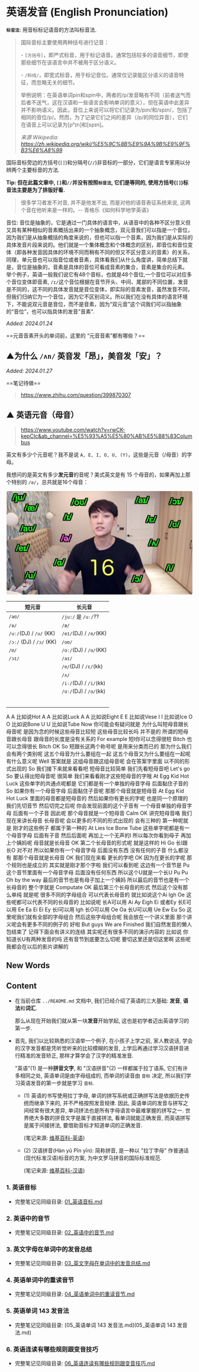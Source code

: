 # 英语发音 (English Pronunciation)

**`标音法`**: 用音标标记语音的方法叫标音法.

> 国际音标主要使用两种括号进行记音：
>
> \- `[方括号]`，即严式标音，用于标记语音。通常包括较多的语音细节，即使那些细节在该语言中并不被用于区分语义。
>
> \- `/斜线/`，即宽式标音，用于标记音位。通常仅记录能区分语义的语音特征，而忽略无关的细节。
>
> 举例说明：在英语单词pin和spin中，两者的/p/发音略有不同（前者送气而后者不送气，这在汉语和一些语言会影响单词的意义），但在英语中此差异并不影响语义。因此，音位上来说可以将它们记录为/pɪn/和/spɪn/，包括了相同的音位/p/。然而，为了记录它们之间的差异（/p/的同位异音），它们在语音上可以记录为[pʰɪn]和[spɪn]。
>
> 
>
> *来源 Wikipedia: https://zh.wikipedia.org/wiki/%E5%9C%8B%E9%9A%9B%E9%9F%B3%E6%A8%99*


国际音标旁边的方括号(`[]`)和分隔号(`//`)非音标的一部分，它们是语言专家用以分辨两个主要标音的方法. 

**Tip: 但在此篇文章中, `[]`和`//`并没有按照`标音法`, 它们是等同的, 使用方括号(`[]`)标音法主要是为了排版好看.**



>  很多学习者发不对音, 并不是他发不出, 而是对他的语音表征系统来说, 这两个音在他听来是一样的。-- 青格乐《如何科学地学英语》



音位: 音位是抽象的，它是通过一门具体的语言中，从语音中的各种不区分意义但又具有某种相似的音素概括出来的一个抽象概念，双元音我们可以指是一个音位，因为我们是从抽象概括的角度来说的，但也可以指一个音素，因为我们是从实际的具体发音片段来说的。他们就是一个集体概念和个体概念的区别，即音位和音位变体（即各种发音因具体的环境不同而稍有不同的但又不区分意义的音素）的关系，同理，单元音也可以指音位或者音素，具体看我们从什么角度讲，简单总结下就是，音位是抽象的，音素是具体的音位可看成音素的集合，音素是集合的元素。<br>举个例子，英语一般我们说它有48个音标，也就是48个音位,一个音位可以对应多个音位变体即音素, `/ɪ/`这个音位根据在音节开头、中间、尾部的不同位置，发音是不同的，这不同的具体发音就是音位变体，即实际的音素发音，虽然发音不同，但我们归纳它为一个音位，因为它不区别词义。所以我们在没有具体的语言环境下，不能说双元音是音位，而不是音素，因为“双元音”这个词我们可以指抽象的“音位”，也可以指具体的发音"音素".



*Added: 2024.01.24*

==元音音素开头的单词前，这里的 “元音音素”都有哪些？==





## ▲为什么 `/ʌn/` 英音发「昂」，美音发「安」？

*Added: 2024.01.27*

==笔记待做==

> https://www.zhihu.com/question/399870307





## ▲ 英语元音（母音）

> https://www.youtube.com/watch?v=rwCK-kepCIc&ab_channel=%E5%93%A5%E5%80%AB%E5%B8%83Columbus

英文有多少个元音呢？我不是说 `A, E, I, O, U, (Y)`，这些是元音（/母音）的字母。

我想问的是英文有多少**发元音**的音呢？美式英文是有 15 个母音的，如果再加上那个特别的 `/ə/`，总共就是16个母音：

![image-20240113095743562](./ReadMe.assets/image-20240113095743562.png)

| 短元音                   | 长元音                 |
| ------------------------ | ---------------------- |
| `/aʊ/`                   | `/ju:/` 是 `/uː/`??    |
| `/ə/`                    | `/æ/`                  |
| `/uː/`(DJ) / `/u/` (KK)  | `/eɪ/`(DJ) / `/e/`(KK) |
| `/ɔː/` (DJ) / `/ɔ/` (KK) | `/oʊ/`                 |
| `/ʊ/`                    | `/ɑː/`(DJ) / `/ɑ/`(KK) |
| `/ɔɪ/`                   | `/aɪ/`                 |
|                          | `/e/`(DJ) / `/ɛ/`(kk)  |
|                          | `/ʌ/`                  |
|                          | `/iː/`(DJ) / `/i/`(kk) |
|                          | `/ɑː/`(DJ) / `/ɑ/`(kk) |
|                          |                        |
|                          |                        |
|                          |                        |
|                          |                        |
|                          |                        |
|                          |                        |



A A 比如说Hot
A A 比如说Luck
A A 比如说Eight
E E 比如说Vese
I I 比如说Ice
O O 比如说Bone
U U 比如说Tube
Now 你可能会有疑问就是
为什么叫短母音跟长母音呢
是因为念的时候这些母音比较短
这些母音比较长吗
并不是的
所谓的短母音跟长母音
跟母音的长度是没有关系的
For example 短I你可以念得很短
Bitch
也可以念得很长
Bitch
OK So 短跟长这两个称号呢
是用来分类而已的
那为什么我们会有两个类别呢
这五个母音为什么要组在一起
这五个母音又为什么要组在一起呢
有什么意义呢
Well 答案就是
这组母音跟这组母音呢
会在答案字里面
以不同的形式出现的
So 我们接下来就来看看吧
短母音比较简单
我们先看短母音吧
Let's go
So 要认得出短母音呢
很简单
我们来看看刚才这些短母音的字哦
At
Egg
Kid
Hot
Luck
这些单字的共通点呢都是
它们都是有一个单独的母音字母
后面黏住子音的
So 如果你有一个母音字母
后面黏住子音呢
那那个母音就是短母音
At
Egg
Kid
Hot
Luck
里面的母音都是短母音的
然后如果你有更长的字呢
也是同一个原理的
我们先切音节
然后切完之后呢
你会发现前面的这个子音有
一个母音单独的母音字母
后面有一个子音
因此呢
那个母音就是一个短母音
Calm
OK 讲完短母音咯
我们现在来讲长母音
长母音呢
会以更多的不同的形式出现的
会有三种的
第一种呢就是
刚才的这些例子
都属于第一种的
At
Lies
Ice
Bone
Tube
这些单字呢都是有一个母音字母
后面有子音
然后后面呢
再加上一个无声的I
所以每次你看到母子
再加上个姨妈呢
母音就是长母音
OK 第二个长母音的形式呢
就是这样的
Hi
Go
长I跟长O 对不对
所以如果你有一个母音字母
后面没有东西
没有任何的子音
什么都没有
那那个母音就是长母音
OK
我们现在来看
更长的字吧
OK 因为在更长的字呢
那个规则也是成立的
其实就是刚才那个字啦
我们可以看到呢
这边有一个音节是
Pu
这个音节里面有一个母音字母
后面没有任何东西
所以这个U就是一个长U
Pu
Pu
Oh by the way
最后的音节也是有母子加上一个姨妈
所以最后的音节也是有一个长母音的
整个字就是
Computate
OK 最后第三个长母音的形式
然后这个没有那么单纯
就是呢
很多不同的字母组合
可以代表长母音的
就比如说这个Ai
Igh
Oe
这些呢都可以代表不同的长母音的
比如说呢
长A可以用
Ai
Ay
Eigh
Ei
或者Ey
长E可以用
Ee
Ea
Ei
Ei
Ey
长I可以用
Igh
长O可以用
Oe
Oa
长U可以用
Ue
Ew
Eu
So 这里呢我们就有全部的字母组合
然后这些字母组合呢
我会放在一个讲义里面
那个讲义呢会有更多不同的例子的
好啦
But guys
We are
Finished
我们自然发音的懒人包结束了
记得下面会有讲义的连结
其实呢还有很多不同的演示内容的
比如说
你知道长U有两种发音的吗
还有音节到底要怎么切呢
要切这里还是切这里啊
这些呢我都会在以后的影片讲解的





## New Words

## Content

- 在当前仓库 `../README.md` 文档中, 我们已经介绍了英语的三大基础:
  **发音**, **语法**和**词汇**.

  那么从现在开始我们就从第一块**发音**开始学起, 这也是初学者迈出英语学习的第一步.

- 首先, 我们以比较熟悉的汉语举一个例子, 在小孩子上学之前,
  家人教说话, 学会的汉字发音都是凭听觉听来的比较模糊的发音,
  上学后再通过学习汉语拼音进行精准的发音矫正, 那样才算学会了汉字的精准发音. 

  "英语"(1) 是一种**拼音文字**, 和 "汉语拼音"(2) 一样都属于拉丁语系,
  它们有许多相同之处, 英语单词是由字母组成的, 而单词的读音由 `音标` 决定,
  所以我们学习英语发音的第一步就是学习 `音标`.
    + (1) 英语的书写使用拉丁字母,
      单词的拼写系统或正确拼写法是依据历史传统而继承下来的, 并不严格按照发音规律.
      因此, 英语单词的发音与拼写之间经常有很大差异,
      单词拼法也是所有字母语言中最难掌握的拼写之一.
      世界绝大多数的拼音文字是属于直接拼法, 看单词就能正确发音,
      而英语拼写是属于间接拼法, 要借助音标才知道单词的正确发音.

      (笔记来源: [维基百科-英语](https://zh.wikipedia.org/wiki/%E8%8B%B1%E8%AF%AD))

    + (2) 汉语拼音(Hàn yǔ Pīn yīn): 简称拼音, 是一种以 "拉丁字母" 作普通话
      (现代标准汉语)标音的方案, 为中文罗马拼音的国际标准规范.

      (笔记来源: [维基百科-汉语](https://zh.wikipedia.org/wiki/%E6%B1%89%E8%AF%AD%E6%8B%BC%E9%9F%B3))

### 1. 英语音标
- 完整笔记见同级目录: [01_英语音标.md](./01_英语音标.md)


### 2. 英语中的音节
- 完整笔记见同级目录: [02_英语中的音节.md](./02_英语中的音节.md)


### 3. 英文字母在单词中的发音总结
- 完整笔记见同级目录: [03_英文字母在单词中的发音总结.md](03_英文字母在单词中的发音总结.md)


### 4. 英语单词中的重读音节
- 完整笔记见同级目录: [04_英语单词中的重读音节.md](04_英语单词中的重读音节.md)


### 5. 英语单词 143 发音法
- 完整笔记见同级目录: [05_英语单词 143 发音法.md](05_英语单词 143 发音法.md)


### 6. 英语连读有哪些规则跟变音技巧
- 完整笔记见同级目录: [06_英语连读有哪些规则跟变音技巧.md](06_英语连读有哪些规则跟变音技巧.md)

